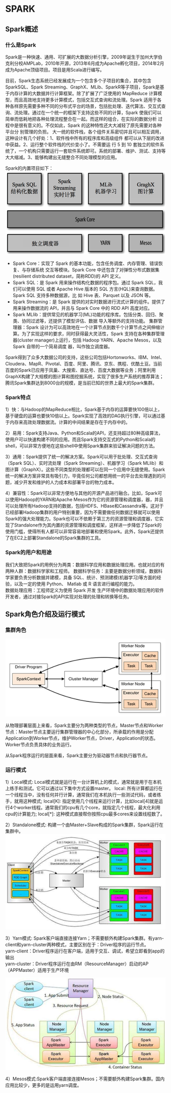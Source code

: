 # SPARK

## Spark概述
### 什么是Spark
Spark是一种快速、通用、可扩展的大数据分析引擎，2009年诞生于加州大学伯克利分校AMPLab，2010年开源，2013年6月成为Apache孵化项目，2014年2月成为Apache顶级项目。项目是用Scala进行编写。  

目前，Spark生态系统已经发展成为一个包含多个子项目的集合，其中包含SparkSQL、Spark Streaming、GraphX、MLib、SparkR等子项目，Spark是基于内存计算的大数据并行计算框架。除了扩展了广泛使用的 MapReduce 计算模型，而且高效地支持更多计算模式，包括交互式查询和流处理。Spark 适用于各种各样原先需要多种不同的分布式平台的场景，包括批处理、迭代算法、交互式查询、流处理。通过在一个统一的框架下支持这些不同的计算，Spark 使我们可以简单而低耗地把各种处理流程整合在一起。而这样的组合，在实际的数据分析 过程中是很有意义的。不仅如此，Spark 的这种特性还大大减轻了原先需要对各种平台分 别管理的负担。 
大一统的软件栈，各个组件关系密切并且可以相互调用，这种设计有几个好处：1、软件栈中所有的程序库和高级组件 都可以从下层的改进中获益。2、运行整个软件栈的代价变小了。不需要运 行 5 到 10 套独立的软件系统了，一个机构只需要运行一套软件系统即可。系统的部署、维护、测试、支持等大大缩减。3、能够构建出无缝整合不同处理模型的应用。  

Spark的内置项目如下：
![内置项目](https://github.com/marxlee/Development-doc/blob/master/spark/images/Spark-core.jpg.jpg)
* Spark Core：实现了 Spark 的基本功能，包含任务调度、内存管理、错误恢复、与存储系统 交互等模块。Spark Core 中还包含了对弹性分布式数据集(resilient distributed dataset，简称RDD)的 API 定义。 
* Spark SQL：是 Spark 用来操作结构化数据的程序包。通过 Spark SQL，我们可以使用 SQL 或者 Apache Hive 版本的 SQL 方言(HQL)来查询数据。Spark SQL 支持多种数据源，比 如 Hive 表、Parquet 以及 JSON 等。 
* Spark Streaming：是 Spark 提供的对实时数据进行流式计算的组件。提供了用来操作数据流的 API，并且与 Spark Core 中的 RDD API 高度对应。 
* Spark MLlib：提供常见的机器学习(ML)功能的程序库。包括分类、回归、聚类、协同过滤等，还提供了模型评估、数据 导入等额外的支持功能。 
集群管理器：Spark 设计为可以高效地在一个计算节点到数千个计算节点之间伸缩计 算。为了实现这样的要求，同时获得最大灵活性，Spark 支持在各种集群管理器(cluster manager)上运行，包括 Hadoop YARN、Apache Mesos，以及 Spark 自带的一个简易调度 器，叫作独立调度器。   

Spark得到了众多大数据公司的支持，这些公司包括Hortonworks、IBM、Intel、Cloudera、MapR、Pivotal、百度、阿里、腾讯、京东、携程、优酷土豆。当前百度的Spark已应用于凤巢、大搜索、直达号、百度大数据等业务；阿里利用GraphX构建了大规模的图计算和图挖掘系统，实现了很多生产系统的推荐算法；腾讯Spark集群达到8000台的规模，是当前已知的世界上最大的Spark集群。


### Spark特点

1）快：与Hadoop的MapReduce相比，Spark基于内存的运算要快100倍以上，基于硬盘的运算也要快10倍以上。Spark实现了高效的DAG执行引擎，可以通过基于内存来高效处理数据流。计算的中间结果是存在于内存中的。  

2）易用：Spark支持Java、Python和Scala的API，还支持超过80种高级算法，使用户可以快速构建不同的应用。而且Spark支持交互式的Python和Scala的shell，可以非常方便地在这些shell中使用Spark集群来验证解决问题的方法。  

3）通用：Spark提供了统一的解决方案。Spark可以用于批处理、交互式查询（Spark SQL）、实时流处理（Spark Streaming）、机器学习（Spark MLlib）和图计算（GraphX）。这些不同类型的处理都可以在同一个应用中无缝使用。Spark统一的解决方案非常具有吸引力，毕竟任何公司都想用统一的平台去处理遇到的问题，减少开发和维护的人力成本和部署平台的物力成本。  

4）兼容性：Spark可以非常方便地与其他的开源产品进行融合。比如，Spark可以使用Hadoop的YARN和Apache Mesos作为它的资源管理和调度器，器，并且可以处理所有Hadoop支持的数据，包括HDFS、HBase和Cassandra等。这对于已经部署Hadoop集群的用户特别重要，因为不需要做任何数据迁移就可以使用Spark的强大处理能力。Spark也可以不依赖于第三方的资源管理和调度器，它实现了Standalone作为其内置的资源管理和调度框架，这样进一步降低了Spark的使用门槛，使得所有人都可以非常容易地部署和使用Spark。此外，Spark还提供了在EC2上部署Standalone的Spark集群的工具。  

### Spark的用户和用途
我们大致把Spark的用例分为两类：数据科学应用和数据处理应用。也就对应的有两种人群：数据科学家和工程师。
数据科学任务：主要是数据分析领域，数据科学家要负责分析数据并建模，具备 SQL、统计、预测建模(机器学习)等方面的经验，以及一定的使用 Python、 Matlab 或 R 语言进行编程的能力。  
数据处理应用：工程师定义为使用 Spark 开发 生产环境中的数据处理应用的软件开发者，通过对接Spark的API实现对处理的处理和转换等任务。  

## Spark角色介绍及运行模式
### 集群角色
![集群](https://github.com/marxlee/Development-doc/blob/master/spark/images/spark-distribut.jpg.jpg)

从物理部署层面上来看，Spark主要分为两种类型的节点，Master节点和Worker节点：Master节点主要运行集群管理器的中心化部分，所承载的作用是分配Application到Worker节点，维护Worker节点，Driver，Application的状态。Worker节点负责具体的业务运行。  

从Spark程序运行的层面来看，Spark主要分为驱动器节点和执行器节点。


### 运行模式
1）Local模式: Local模式就是运行在一台计算机上的模式，通常就是用于在本机上练手和测试。它可以通过以下集中方式设置master。
local: 所有计算都运行在一个线程当中，没有任何并行计算，通常我们在本机执行一些测试代码，或者练手，就用这种模式;
local[K]: 指定使用几个线程来运行计算，比如local[4]就是运行4个worker线程。通常我们的cpu有几个core，就指定几个线程，最大化利用cpu的计算能力;
local[*]: 这种模式直接帮你按照cpu最多cores来设置线程数了。  

2）Standalone模式: 构建一个由Master+Slave构成的Spark集群，Spark运行在集群中。  
![Standalone](https://github.com/marxlee/Development-doc/blob/master/spark/images/Spark-Standalone.jpg.jpg)

3）Yarn模式: Spark客户端直接连接Yarn；不需要额外构建Spark集群。有yarn-client和yarn-cluster两种模式，主要区别在于：Driver程序的运行节点。  
yarn-client：Driver程序运行在客户端，适用于交互、调试，希望立即看到app的输出  
yarn-cluster：Driver程序运行在由RM（ResourceManager）启动的AP（APPMaster）适用于生产环境  

![yarn](https://github.com/marxlee/Development-doc/blob/master/spark/images/Spark-yarn.jpg.jpg)

4）Mesos模式:Spark客户端直接连接Mesos；不需要额外构建Spark集群。国内应用比较少，更多的是运用yarn调度。  




